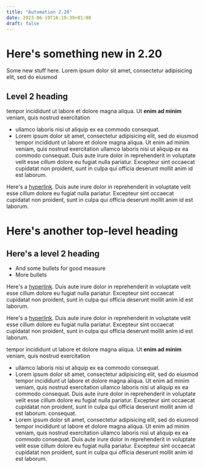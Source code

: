 ```yaml
---
title: "Automation 2.20"
date: 2023-06-19T16:19:39+01:00
draft: false
---
```


# Here's something new in 2.20

Some new stuff here. Lorem ipsum dolor sit amet, consectetur adipisicing elit, sed do eiusmod

## Level 2 heading

tempor incididunt ut labore et dolore magna aliqua. Ut **enim ad minim** veniam,
quis nostrud exercitation

- ullamco laboris nisi ut aliquip ex ea commodo
  consequat.
- Lorem ipsum dolor sit amet, consectetur adipisicing elit, sed do eiusmod
  tempor incididunt ut labore et dolore magna aliqua. Ut enim ad minim veniam,
  quis nostrud exercitation ullamco laboris nisi ut aliquip ex ea commodo
  consequat. Duis aute irure dolor in reprehenderit in voluptate velit esse
  cillum dolore eu fugiat nulla pariatur. Excepteur sint occaecat cupidatat non
  proident, sunt in culpa qui officia deserunt mollit anim id est laborum.

Here's a [hyperlink](https://www.gohugo.io). Duis aute irure dolor in reprehenderit in voluptate velit esse
cillum dolore eu fugiat nulla pariatur. Excepteur sint occaecat cupidatat non
proident, sunt in culpa qui officia deserunt mollit anim id est laborum.

# Here's another top-level heading

## Here's a level 2 heading

- And some bullets for good measure
- More bullets

Here's a [hyperlink](https://www.gohugo.io). Duis aute irure dolor in reprehenderit in voluptate velit esse
cillum dolore eu fugiat nulla pariatur. Excepteur sint occaecat cupidatat non
proident, sunt in culpa qui officia deserunt mollit anim id est laborum.

Here's a [hyperlink](https://www.gohugo.io). Duis aute irure dolor in reprehenderit in voluptate velit esse
cillum dolore eu fugiat nulla pariatur. Excepteur sint occaecat cupidatat non
proident, sunt in culpa qui officia deserunt mollit anim id est laborum.

tempor incididunt ut labore et dolore magna aliqua. Ut **enim ad minim** veniam,
quis nostrud exercitation

- ullamco laboris nisi ut aliquip ex ea commodo
  consequat.
- Lorem ipsum dolor sit amet, consectetur adipisicing elit, sed do eiusmod
  tempor incididunt ut labore et dolore magna aliqua. Ut enim ad minim veniam,
  quis nostrud exercitation ullamco laboris nisi ut aliquip ex ea commodo
  consequat. Duis aute irure dolor in reprehenderit in voluptate velit esse
  cillum dolore eu fugiat nulla pariatur. Excepteur sint occaecat cupidatat non
  proident, sunt in culpa qui officia deserunt mollit anim id est laborum. consequat.
- Lorem ipsum dolor sit amet, consectetur adipisicing elit, sed do eiusmod
  tempor incididunt ut labore et dolore magna aliqua. Ut enim ad minim veniam,
  quis nostrud exercitation ullamco laboris nisi ut aliquip ex ea commodo
  consequat. Duis aute irure dolor in reprehenderit in voluptate velit esse
  cillum dolore eu fugiat nulla pariatur. Excepteur sint occaecat cupidatat non
  proident, sunt in culpa qui officia deserunt mollit anim id est laborum.
